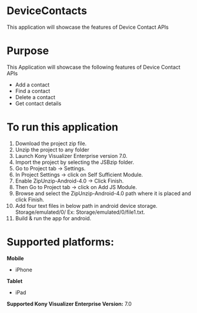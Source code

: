 
DeviceContacts
=================

This application will showcase the features of Device Contact APIs


# Purpose
This Application will showcase the following features of Device Contact APIs

* Add a contact
* Find a contact
* Delete a contact
* Get contact details


# To run this application

1. Download the project zip file.
2. Unzip the project to any folder
3. Launch Kony Visualizer Enterprise version 7.0.
4. Import the project by selecting the JSBzip folder.
5. Go to Project tab -> Settings.
6. In Project Settings -> click on Self Sufficient Module.
7. Enable ZipUnzip-Android-4.0 -> Click Finish.
8. Then Go to Project tab -> click on Add JS Module.
9. Browse and select the ZipUnzip-Android-4.0 path where it is placed and click Finish.
10. Add four text files in below path in android device storage.
     Storage/emulated/0/
     Ex: Storage/emulated/0/file1.txt.
11. Build & run the app for android.


# Supported platforms:
**Mobile**
 * iPhone

**Tablet** 
 * iPad


**Supported Kony Visualizer Enterprise Version:** 7.0